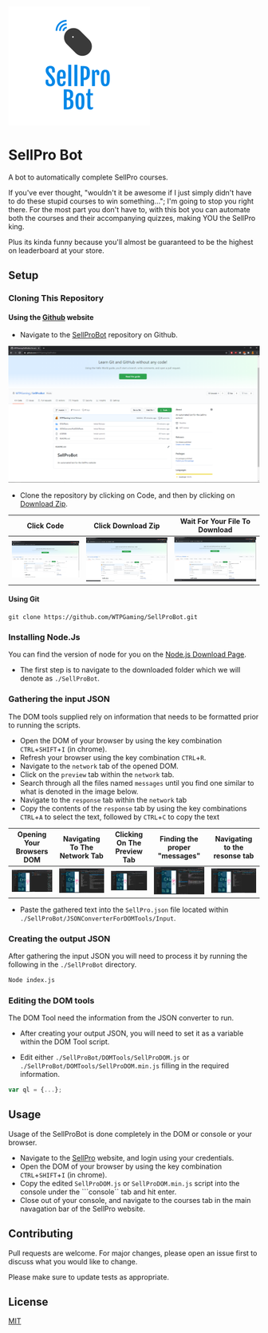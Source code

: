 ![SellProBotLogo](https://github.com/WTPGaming/SellProBot/blob/master/Docs/SellProBotLogo.PNG)

# SellPro Bot

A bot to automatically complete SellPro courses.

If you've ever thought, "wouldn't it be awesome if I just simply didn't have to do these stupid courses to win something…"; I'm going to stop you right there. For the most part you don't have to, with this bot you can automate both the courses and their accompanying quizzes, making YOU the SellPro king.

Plus its kinda funny because you'll almost be guaranteed to be the highest on leaderboard at your store.

## Setup

### Cloning This Repository

#### Using the [Github](https://github.com/WTPGaming/SellProBot) website

 - Navigate to the [SellProBot](https://github.com/WTPGaming/SellProBot) repository on Github.

![Image of the SellProBot Github Page](https://github.com/WTPGaming/SellProBot/blob/master/Docs/SellProBotGithub.PNG)

 - Clone the repository by clicking on Code, and then by clicking on [Download Zip](https://github.com/WTPGaming/SellProBot/archive/master.zip).

|Click Code|Click Download Zip|Wait For Your File To Download|
|---|---|---|
|![Image of the SellProBot Github Page Clicking Code](https://github.com/WTPGaming/SellProBot/blob/master/Docs/SellProBotGithubCode.PNG)|![Image of the SellProBot Github Page Hovering On Download Zip](https://github.com/WTPGaming/SellProBot/blob/master/Docs/SellProBotGithubDownloadZip.PNG)|![Image of the SellProBot Github Page With Downloaded Zip](https://github.com/WTPGaming/SellProBot/blob/master/Docs/SellProBotGithubDownloadedZip.PNG)|

#### Using Git

```
git clone https://github.com/WTPGaming/SellProBot.git
```

### Installing Node.Js

You can find the version of node for you on the [Node.js Download Page](https://nodejs.org/en/download/).

 - The first step is to navigate to the downloaded folder which we will denote as ```./SellProBot```.

### Gathering the input JSON

The DOM tools supplied rely on information that needs to be formatted prior to running the scripts. 

 - Open the DOM of your browser by using the key combination ```CTRL```+```SHIFT```+```I``` (in chrome).
 - Refresh your browser using the key combination ```CTRL```+```R```.
 - Navigate to the ```network``` tab of the opened DOM.
 - Click on the ```preview``` tab within the ```network``` tab.
 - Search through all the files named ```messages``` until you find one similar to what is denoted in the image below.
 - Navigate to the ```response``` tab within the ```network``` tab
 - Copy the contents of the ```response``` tab by using the key combinations ```CTRL```+```A``` to select the text, followed by ```CTRL```+```C``` to copy the text

|Opening Your Browsers DOM|Navigating To The Network Tab|Clicking On The Preview Tab|Finding the proper "messages"|Navigating to the resonse tab|
|---|---|---|---|---|
|![SellProDOM](https://github.com/WTPGaming/SellProBot/blob/master/Docs/SellProDOM.PNG)|![SellProDOM-Networking](https://github.com/WTPGaming/SellProBot/blob/master/Docs/SellProDOMNetwork.PNG)|![SellProDOM](https://github.com/WTPGaming/SellProBot/blob/master/Docs/SellProDOMPreview.PNG)|![SellProDOM](https://github.com/WTPGaming/SellProBot/blob/master/Docs/SellProDOMMessage.PNG)|![SellProDOM](https://github.com/WTPGaming/SellProBot/blob/master/Docs/SellProDOMResponse.PNG)|

 - Paste the gathered text into the ```SellPro.json``` file located within ```./SellProBot/JSONConverterForDOMTools/Input```.

### Creating the output JSON

After gathering the input JSON you will need to process it by running the following in the ```./SellProBot``` directory.

```cmd
Node index.js
```

### Editing the DOM tools

The DOM Tool need the information from the JSON converter to run.

 - After creating your output JSON, you will need to set it as a variable within the DOM Tool script.

 - Edit either ```./SellProBot/DOMTools/SellProDOM.js``` or ```./SellProBot/DOMTools/SellProDOM.min.js``` filling in the required information.

```js
var ql = {...};
```

## Usage

Usage of the SellProBot is done completely in the DOM or console or your browser.

 - Navigate to the [SellPro](online.sellpro.net) website, and login using your credentials.
 - Open the DOM of your browser by using the key combination ```CTRL```+```SHIFT```+```I``` (in chrome).
 - Copy the edited ```SellProDOM.js``` or ```SellProDOM.min.js``` script into the console under the ```console`` tab and hit enter.
 - Close out of your console, and navigate to the courses tab in the main navagation bar of the SellPro website.

## Contributing
Pull requests are welcome. For major changes, please open an issue first to discuss what you would like to change.

Please make sure to update tests as appropriate.

## License
[MIT](https://github.com/WTPGaming/SellProBot/blob/master/LICENSE)